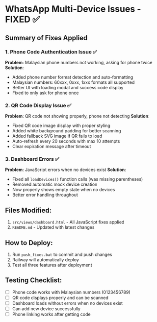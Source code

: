# WhatsApp Multi-Device Issues - FIXED ✅

## Summary of Fixes Applied

### 1. Phone Code Authentication Issue ✅
**Problem**: Malaysian phone numbers not working, asking for phone twice
**Solution**: 
- Added phone number format detection and auto-formatting
- Malaysian numbers: 60xxx, 0xxx, 1xxx formats all supported
- Better UI with loading modal and success code display
- Fixed to only ask for phone once

### 2. QR Code Display Issue ✅
**Problem**: QR code not showing properly, phone not detecting
**Solution**:
- Fixed QR code image display with proper styling
- Added white background padding for better scanning
- Added fallback SVG image if QR fails to load
- Auto-refresh every 20 seconds with max 10 attempts
- Clear expiration message after timeout

### 3. Dashboard Errors ✅
**Problem**: JavaScript errors when no devices exist
**Solution**:
- Fixed all `loadDevices()` function calls (was missing parentheses)
- Removed automatic mock device creation
- Now properly shows empty state when no devices
- Better error handling throughout

## Files Modified:
1. `src/views/dashboard.html` - All JavaScript fixes applied
2. `README.md` - Updated with latest changes

## How to Deploy:
1. Run `push_fixes.bat` to commit and push changes
2. Railway will automatically deploy
3. Test all three features after deployment

## Testing Checklist:
- [ ] Phone code works with Malaysian numbers (0123456789)
- [ ] QR code displays properly and can be scanned
- [ ] Dashboard loads without errors when no devices exist
- [ ] Can add new device successfully
- [ ] Phone linking works after getting code
